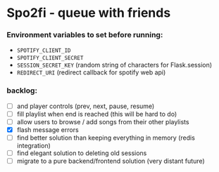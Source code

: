 # Spo2fi - queue with friends

### Environment variables to set before running:
- `SPOTIFY_CLIENT_ID`
- `SPOTIFY_CLIENT_SECRET`
- `SESSION_SECRET_KEY` (random string of characters for Flask.session)
- `REDIRECT_URI` (redirect callback for spotify web api)

### backlog:
- [ ] and player controls (prev, next, pause, resume)
- [ ] fill playlist when end is reached (this will be hard to do)
- [ ] allow users to browse / add songs from their other playlists
- [x] flash message errors
- [ ] find better solution than keeping everything in memory (redis integration)
- [ ] find elegant solution to deleting old sessions
- [ ] migrate to a pure backend/frontend solution (very distant future)